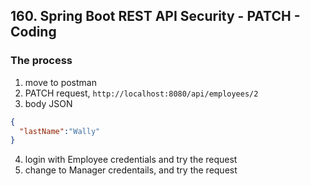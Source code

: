 ## 160. Spring Boot REST API Security - PATCH - Coding

### The process

1. move to postman 
2. PATCH request, `http://localhost:8080/api/employees/2`
3. body JSON
```json
{
  "lastName":"Wally"
}
```
4. login with Employee credentials and try the request
5. change to Manager credentails, and try the request 

